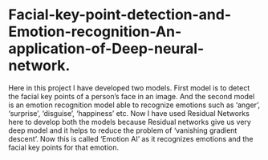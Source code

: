 # Facial-key-point-detection-and-Emotion-recognition-An-application-of-Deep-neural-network.
Here in this project I have developed two models. First model is to detect the facial key points of a person’s face in an image. And the second model is an emotion recognition model able to recognize emotions such as ‘anger’, ‘surprise’, ‘disguise’, ‘happiness’ etc. Now I have used Residual Networks here to develop both the models because Residual networks give us very deep model and it helps to reduce the problem of ‘vanishing gradient descent’. Now this is called ‘Emotion AI’ as it recognizes emotions and the facial key points for that emotion. 
